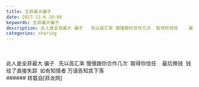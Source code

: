 ```yaml
---
title: 全菲最大骗子
date: 2017-11-6 10:08
keywords: 全菲最大骗子
description: 此人是全菲最大 骗子   先以高汇率 慢慢跟你合作几次  取得你信任    最后换钱  钱给了直接失踪  如有知情者 万请告知其下落
categories: sharing
---
```

<td class="t_f" id="postmessage_964321">

<br/>
<br/>
此人是全菲最大 骗子   先以高汇率 慢慢跟你合作几次  取得你信任    最后换钱  钱给了直接失踪  如有知情者 万请告知其下落<br/>
<img alt="" border="0" class="zoom" data-cf-modified-3a87375f7e7b51a81006c08f-="" file="http://www.flw.ph/data/appbyme/upload/image/201711/06/6sUiW7tKUjud.jpg" id="aimg_QfGkQ" lazyloadthumb="1" onclick="" onmouseover="" src="http://www.flw.ph/data/appbyme/upload/image/201711/06/6sUiW7tKUjud.jpg"/><br/>
<img alt="" border="0" class="zoom" data-cf-modified-3a87375f7e7b51a81006c08f-="" file="http://www.flw.ph/data/appbyme/upload/image/201711/06/K9B25VLfYqX2.jpg" id="aimg_Hi1rh" lazyloadthumb="1" onclick="" onmouseover="" src="http://www.flw.ph/data/appbyme/upload/image/201711/06/K9B25VLfYqX2.jpg"/><br/>
<img alt="" border="0" class="zoom" data-cf-modified-3a87375f7e7b51a81006c08f-="" file="http://www.flw.ph/data/appbyme/upload/image/201711/06/fMcqbiVTwFp2.jpg" id="aimg_TSs94" lazyloadthumb="1" onclick="" onmouseover="" src="http://www.flw.ph/data/appbyme/upload/image/201711/06/fMcqbiVTwFp2.jpg"/><br/>
<img alt="" border="0" class="zoom" data-cf-modified-3a87375f7e7b51a81006c08f-="" file="http://www.flw.ph/data/appbyme/upload/image/201711/06/zUzGXeaWwjm2.jpg" id="aimg_M89pr" lazyloadthumb="1" onclick="" onmouseover="" src="http://www.flw.ph/data/appbyme/upload/image/201711/06/zUzGXeaWwjm2.jpg"/><br/>
<img alt="" border="0" class="zoom" data-cf-modified-3a87375f7e7b51a81006c08f-="" file="http://www.flw.ph/data/appbyme/upload/image/201711/06/uS5Y6ZmfAoVk.jpg" id="aimg_PCJ42" lazyloadthumb="1" onclick="" onmouseover="" src="http://www.flw.ph/data/appbyme/upload/image/201711/06/uS5Y6ZmfAoVk.jpg"/><br/>
<img alt="" border="0" class="zoom" data-cf-modified-3a87375f7e7b51a81006c08f-="" file="http://www.flw.ph/data/appbyme/upload/image/201711/06/MPDzLvlKxNQ3.jpg" id="aimg_EpR4v" lazyloadthumb="1" onclick="" onmouseover="" src="http://www.flw.ph/data/appbyme/upload/image/201711/06/MPDzLvlKxNQ3.jpg"/><br/>
</td>
###### 转载自[菲龙网]